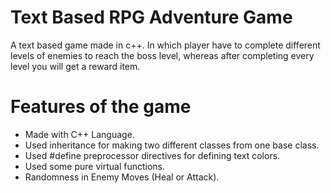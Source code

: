 # Text Based RPG Adventure Game
A text based game made in c++. In which player have to complete different levels of enemies to reach the boss level, whereas after completing every level you will get a reward item.

# Features of the game
- Made with C++ Language.
- Used inheritance for making two different classes from one base class.
- Used #define preprocessor directives for defining text colors.
- Used some pure virtual functions.
- Randomness in Enemy Moves (Heal or Attack).
